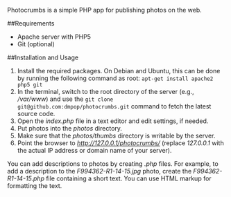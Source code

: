 Photocrumbs is a simple PHP app for publishing photos on the web.

##Requirements

* Apache server with PHP5
* Git (optional)

##Installation and Usage

1. Install the required packages. On Debian and Ubuntu, this can be done by running the following command as root: `apt-get install apache2 php5 git`
2. In the terminal, switch to the root directory of the server (e.g., */var/www*) and use the `git clone git@github.com:dmpop/photocrumbs.git` command to fetch the latest source code.
3. Open the *index.php* file in a text editor and edit settings, if needed.
4. Put photos into the *photos* directory.
5. Make sure that the *photos/thumbs* directory is writable by the server.
6. Point the browser to *http://127.0.0.1/photocrumbs/* (replace *127.0.0.1* with the actual IP address or domain name of your server).

You can add descriptions to photos by creating *.php* files. For example, to add a description to the *F994362-R1-14-15.jpg* photo, create the *F994362-R1-14-15.php* file containing a short text. You can use HTML markup for formatting the text.

